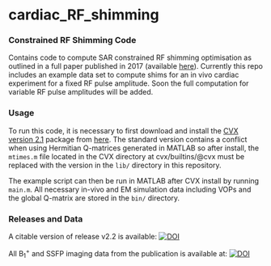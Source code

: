 # cardiac_RF_shimming
### Constrained RF Shimming Code
Contains code to compute SAR constrained RF shimming optimisation as outlined in a full paper published in 2017 (available [here](https://doi.org/10.1002/nbm.3701)). Currently this repo includes an example data set to compute shims for an in vivo cardiac experiment for a fixed RF pulse amplitude. Soon the full computation for variable RF pulse amplitudes will be added.

### Usage
To run this code, it is necessary to first download and install the [CVX version 2.1](http://cvxr.com/cvx/) package from [here](http://cvxr.com/cvx/download/). The standard version contains a conflict when using Hermitian Q-matrices generated in MATLAB so after install, the `mtimes.m` file located in the CVX directory at cvx/builtins/@cvx must be replaced with the version in the `lib/` directory in this repository.

The example script can then be run in MATLAB after CVX install by running `main.m`. All necessary in-vivo and EM simulation data including VOPs and the global Q-matrix are stored in the `bin/` directory.

### Releases and Data

A citable version of release v2.2 is available: [![DOI](https://zenodo.org/badge/41297878.svg)](https://zenodo.org/badge/latestdoi/41297878)

All B<sub>1</sub><sup>+</sup> and SSFP imaging data from the publication is available at: [![DOI](https://zenodo.org/badge/DOI/10.5281/zenodo.231228.svg)](https://doi.org/10.5281/zenodo.231228)
